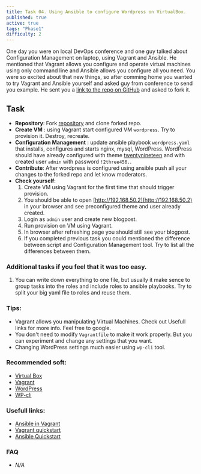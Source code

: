 ```yaml
---
title: Task 04. Using Ansible to configure Wordpress on VirtualBox.
published: true
active: true
tags: "Phase1"
difficulty: 2
---
```



One day you were on local DevOps conference and one guy talked about Configuration Management on laptop, using Vagrant and Ansible. He mentioned that Vagrant allows you configure and operate virtual machines using only command line and Ansible allows you configure all you need. You were so excited about that new things, so after comming home you wanted to try Vagrant and Ansible yourself and asked guy from conference to send you example. He sent you a [link to the repo on GitHub](https://github.com/learningdevops-makvaz-com/phase01_task04) and asked to fork it.
<!--more-->

## Task

* **Repository**: Fork [repository](https://github.com/learningdevops-makvaz-com/phase01_task04) and clone forked repo.
* **Create VM** : using Vagrant start configured VM `wordpress`. Try to provision it. Destroy, recreate.
* **Configuration Management** : update ansible playbook `wordpress.yaml` that installs, configures and starts nginx, mysql, WordPress. WordPress should have already configured with theme [twentynineteen](https://ru.wordpress.org/themes/twentynineteen/) and with created user `admin` with password `!2three456.`.
* **Contribute**: After wordpress is configured using ansible push all your changes to the forked repo and let know moderators.
* **Check yourself**: 
  1. Create VM using Vagrant for the first time that should trigger provision.
  2. You should be able to open [http://192.168.50.2](http://192.168.50.2) in your browser and see preconfigured theme and user already created.
  3. Login as `admin` user and create new blogpost.
  4. Run provision on VM using Vagrant.
  5. In browser after refreshing page you should still see your blogpost.
  6. If you completed previous task you could mentioned the difference between script and Configuration Management tool. Try to list all the differences between them.

### Additional tasks if you feel that it was too easy.
1. You can write down everything to one file, but usually it make sence to group tasks into the roles and include roles to ansible playbooks. Try to split your big yaml file to roles and reuse them.

### Tips:

* Vagrant allows you manipulating Virtual Machines. Check out Usefull links for more info. Feel free to google.
* You don't need to modify `Vagrantfile` to make it work properly. But you can experiment and change any settings that you want.
* Changing WordPress settings much easier using `wp-cli` tool.

### Recommended soft:

* [Virtual Box](https://www.virtualbox.org/wiki/Downloads)
* [Vagrant](https://www.vagrantup.com/downloads)
* [WordPress](https://wordpress.org/download/)
* [WP-cli](https://wp-cli.org/)

### Usefull links:

* [Ansible in Vagrant](https://www.vagrantup.com/docs/provisioning/ansible_intro)
* [Vagrant quickstart](https://learn.hashicorp.com/tutorials/vagrant/getting-started-index?in=vagrant/getting-started)
* [Ansible Quickstart](https://www.redhat.com/en/blog/system-administrators-guide-getting-started-ansible-fast?extIdCarryOver=true&sc_cid=701f2000001OH7YAAW)

### FAQ

* *N/A*
